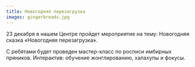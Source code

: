 ```yaml
---
title: Новогодняя перезагрузка
images: gingerbreads.jpg
---
```


23 декабря в нашем Центре пройдет мероприятие на тему: Новогодняя сказка «Новогодняя перезагрузка».

<!--more-->
С ребятами будет проведен мастер-класс по росписи имбирных пряников. Интерактив: обучение жонглированию, халахупы и фокусы.
